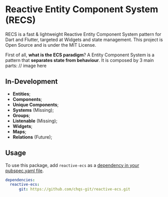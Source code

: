 # Reactive Entity Component System (RECS)

RECS is a fast & lightweight Reactive Entity Component System pattern for Dart and Flutter, targeted at Widgets and
state management. This project is Open Source and is under the MIT License.

First of all, **what is the ECS paradigm**?
A Entity Component System is a pattern that **separates state from behaviour**. It is composed by 3 main parts:
// image here

## In-Development

- **Entities**;
- **Components**;
- **Unique Components**;
- **Systems** (Missing);
- **Groups**;
- **Listenable** (Missing);
- **Widgets**;
- **Maps**;
- **Relations** (Future);

## Usage

To use this package, add `reactive-ecs` as a [dependency in your pubspec.yaml file](https://flutter.io/platform-plugins/).

```yaml
dependencies:
  reactive-ecs:
      git: https://github.com/chqs-git/reactive-ecs.git
```